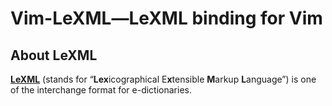 # Vim-LeXML―LeXML binding for Vim
## About LeXML
[**LeXML**](http://www.d-assist.com/lexml.html) (stands for “**Lex**icographical E**x**tensible **M**arkup **L**anguage”) is one of the interchange format for e-dictionaries.
